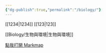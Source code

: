 ```yaml
---
{"dg-publish":true,"permalink":"/biology/"}
---
```


[[1234\|1234]]
[[123\|123]]

[[Biology/生物與環境\|生物與環境]]

[點我打開 Markmap](markmap.html)

